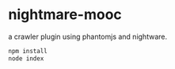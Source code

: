 nightmare-mooc
=================

a crawler plugin using phantomjs and nightware.

```bash
npm install
node index
```
